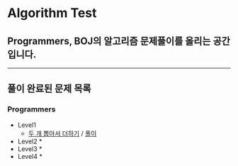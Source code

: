 # Algorithm Test
## Programmers, BOJ의 알고리즘 문제풀이를 올리는 공간입니다.

* * *
## 풀이 완료된 문제 목록
### Programmers
* Level1
  * [두 개 뽑아서 더하기](https://programmers.co.kr/learn/courses/30/lessons/68644) / [풀이](./P68644.java)
* Level2
  * 
* Level3
  * 
* Level4
  *
    